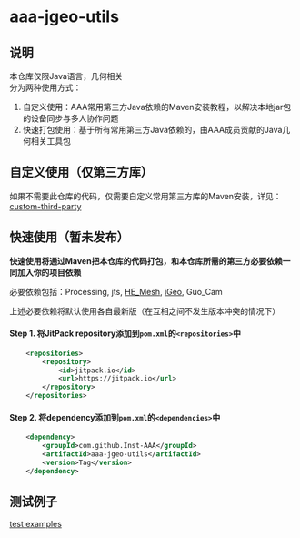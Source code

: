 # aaa-jgeo-utils

## 说明

本仓库仅限Java语言，几何相关  
分为两种使用方式：

1. 自定义使用：AAA常用第三方Java依赖的Maven安装教程，以解决本地jar包的设备同步与多人协作问题
2. 快速打包使用：基于所有常用第三方Java依赖的，由AAA成员贡献的Java几何相关工具包

## 自定义使用（仅第三方库）
如果不需要此仓库的代码，仅需要自定义常用第三方库的Maven安装，详见：[custom-third-party](./custom-third-party.md)

## 快速使用（暂未发布）

**快速使用将通过Maven把本仓库的代码打包，和本仓库所需的第三方必要依赖一同加入你的项目依赖**

必要依赖包括：Processing, jts, [HE_Mesh](https://github.com/wblut/HE_Mesh), [iGeo](https://github.com/sghr/iGeo), Guo_Cam

上述必要依赖将默认使用各自最新版（在互相之间不发生版本冲突的情况下）

#### **Step 1.** 将JitPack repository添加到`pom.xml`的`<repositories>`中
``` xml
	<repositories>
		<repository>
		    <id>jitpack.io</id>
		    <url>https://jitpack.io</url>
		</repository>
	</repositories>
```

#### **Step 2.** 将dependency添加到`pom.xml`的`<dependencies>`中

```xml
	<dependency>
	    <groupId>com.github.Inst-AAA</groupId>
	    <artifactId>aaa-jgeo-utils</artifactId>
	    <version>Tag</version>
	</dependency>
```

## 测试例子
[test examples](./src/test/java)   
